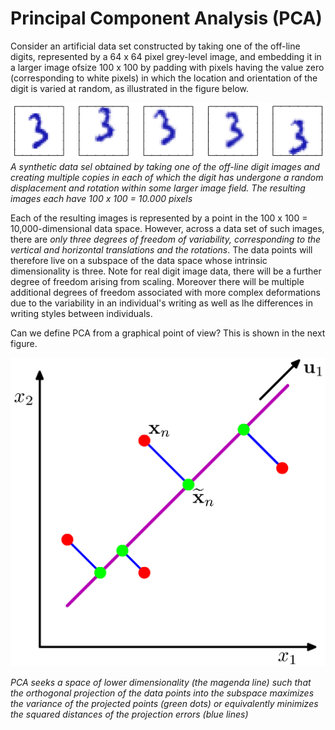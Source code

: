 # Principal Component Analysis (PCA)

Consider an artificial data set constructed by taking one of the off-line digits, represented by a 64 x 64 pixel grey-level image, and embedding it in a larger image ofsize 100 x 100 by padding with pixels having the value zero (corresponding to white pixels) in which the location and orientation of the digit is varied at random, as illustrated in the figure below. 

![manifold-number-three](images/manifold-number-3.png)
*A synthetic data sel obtained by taking one of the off-line digit images and creating multiple copies in each of which the digit has undergone a random displacement and rotation within some larger image field. The resulting images each have 100 x 100 = 10.000 pixels*

Each of the resulting images is represented by a point in the 100 x 100 = 10,000-dimensional data space. However, across a data set of such images, there are _only three degrees of freedom of variability, corresponding to the vertical and horizontal translations and the rotations_. The data points will therefore live on a subspace of the data space whose intrinsic dimensionality is three. Note for real digit image data, there will be a further degree of freedom arising from scaling. Moreover there will be multiple additional degrees of freedom associated with more complex deformations due to the variability in an individual's writing as well as lhe differences in writing styles between individuals. 

Can we define PCA from a graphical point of view? This is shown in the next figure.

![principal-subspace](images/principal-subspace.png)

*PCA seeks a space of lower dimensionality (the magenda line) such that the orthogonal projection of the data points into the subspace maximizes the variance of the projected points (green dots) or equivalently minimizes the squared distances of the projection errors (blue lines)*

